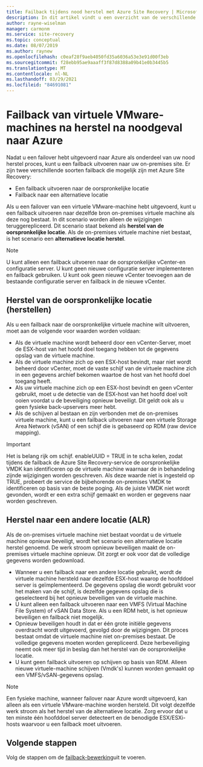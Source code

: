 ```yaml
---
title: Failback tijdens nood herstel met Azure Site Recovery | Microsoft Docs
description: In dit artikel vindt u een overzicht van de verschillende soorten failback en voor behoud die moeten worden overwogen tijdens het uitvoeren van een failover naar on-premises tijdens nood herstel met de Azure Site Recovery-service.
author: rayne-wiselman
manager: carmonm
ms.service: site-recovery
ms.topic: conceptual
ms.date: 08/07/2019
ms.author: raynew
ms.openlocfilehash: c0eaf28f9aeb4050fd35a6036a53e3e91d00f3eb
ms.sourcegitcommit: f28ebb95ae9aaaff3f87d8388a09b41e0b3445b5
ms.translationtype: MT
ms.contentlocale: nl-NL
ms.lasthandoff: 03/29/2021
ms.locfileid: "84691081"
---
```

# <a name="failback-of-vmware-vms-after-disaster-recovery-to-azure"></a>Failback van virtuele VMware-machines na herstel na noodgeval naar Azure

Nadat u een failover hebt uitgevoerd naar Azure als onderdeel van uw nood herstel proces, kunt u een failback uitvoeren naar uw on-premises site. Er zijn twee verschillende soorten failback die mogelijk zijn met Azure Site Recovery: 

- Een failback uitvoeren naar de oorspronkelijke locatie 
- Failback naar een alternatieve locatie

Als u een failover van een virtuele VMware-machine hebt uitgevoerd, kunt u een failback uitvoeren naar dezelfde bron on-premises virtuele machine als deze nog bestaat. In dit scenario worden alleen de wijzigingen teruggerepliceerd. Dit scenario staat bekend als **herstel van de oorspronkelijke locatie**. Als de on-premises virtuele machine niet bestaat, is het scenario een **alternatieve locatie herstel**.

> [!NOTE]
> U kunt alleen een failback uitvoeren naar de oorspronkelijke vCenter-en configuratie server. U kunt geen nieuwe configuratie server implementeren en failback gebruiken. U kunt ook geen nieuwe vCenter toevoegen aan de bestaande configuratie server en failback in de nieuwe vCenter.

## <a name="original-location-recovery-olr"></a>Herstel van de oorspronkelijke locatie (herstellen)
Als u een failback naar de oorspronkelijke virtuele machine wilt uitvoeren, moet aan de volgende voor waarden worden voldaan:

* Als de virtuele machine wordt beheerd door een vCenter-Server, moet de ESX-host van het hoofd doel toegang hebben tot de gegevens opslag van de virtuele machine.
* Als de virtuele machine zich op een ESX-host bevindt, maar niet wordt beheerd door vCenter, moet de vaste schijf van de virtuele machine zich in een gegevens archief bekomen waartoe de host van het hoofd doel toegang heeft.
* Als uw virtuele machine zich op een ESX-host bevindt en geen vCenter gebruikt, moet u de detectie van de ESX-host van het hoofd doel volt ooien voordat u de beveiliging opnieuw beveiligt. Dit geldt ook als u geen fysieke back-upservers meer hebt.
* Als de schijven al bestaan en zijn verbonden met de on-premises virtuele machine, kunt u een failback uitvoeren naar een virtuele Storage Area Network (vSAN) of een schijf die is gebaseerd op RDM (raw device mapping).

> [!IMPORTANT]
> Het is belang rijk om schijf. enableUUID = TRUE in te scha kelen, zodat tijdens de failback de Azure Site Recovery-service de oorspronkelijke VMDK kan identificeren op de virtuele machine waarnaar de in behandeling zijnde wijzigingen worden geschreven. Als deze waarde niet is ingesteld op TRUE, probeert de service de bijbehorende on-premises VMDK te identificeren op basis van de beste poging. Als de juiste VMDK niet wordt gevonden, wordt er een extra schijf gemaakt en worden er gegevens naar worden geschreven.

## <a name="alternate-location-recovery-alr"></a>Herstel naar een andere locatie (ALR)
Als de on-premises virtuele machine niet bestaat voordat u de virtuele machine opnieuw beveiligt, wordt het scenario een alternatieve locatie herstel genoemd. De werk stroom opnieuw beveiligen maakt de on-premises virtuele machine opnieuw. Dit zorgt er ook voor dat de volledige gegevens worden gedownload.

* Wanneer u een failback naar een andere locatie gebruikt, wordt de virtuele machine hersteld naar dezelfde ESX-host waarop de hoofddoel server is geïmplementeerd. De gegevens opslag die wordt gebruikt voor het maken van de schijf, is dezelfde gegevens opslag die is geselecteerd bij het opnieuw beveiligen van de virtuele machine.
* U kunt alleen een failback uitvoeren naar een VMFS (Virtual Machine File System) of vSAN Data Store. Als u een RDM hebt, is het opnieuw beveiligen en failback niet mogelijk.
* Opnieuw beveiligen houdt in dat er één grote initiële gegevens overdracht wordt uitgevoerd, gevolgd door de wijzigingen. Dit proces bestaat omdat de virtuele machine niet on-premises bestaat. De volledige gegevens moeten worden gerepliceerd. Deze herbeveiliging neemt ook meer tijd in beslag dan het herstel van de oorspronkelijke locatie.
* U kunt geen failback uitvoeren op schijven op basis van RDM. Alleen nieuwe virtuele-machine schijven (Vmdk's) kunnen worden gemaakt op een VMFS/vSAN-gegevens opslag.

> [!NOTE]
> Een fysieke machine, wanneer failover naar Azure wordt uitgevoerd, kan alleen als een virtuele VMware-machine worden hersteld. Dit volgt dezelfde werk stroom als het herstel van de alternatieve locatie. Zorg ervoor dat u ten minste één hoofddoel server detecteert en de benodigde ESX/ESXi-hosts waarvoor u een failback moet uitvoeren.

## <a name="next-steps"></a>Volgende stappen

Volg de stappen om de [failback-bewerking](vmware-azure-failback.md)uit te voeren.

